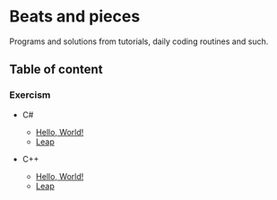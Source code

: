 # Beats and pieces

Programs and solutions from tutorials, daily coding routines and such.

## Table of content

### Exercism

- C#
  - [Hello, World!](./Exercism/csharp/hello-world)
  - [Leap](./Exeercism/csharp/leap)

- C++
  - [Hello, World!](./Exercism/cpp/hello-world)
  - [Leap](./Exercism/cpp/leap)

